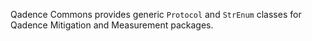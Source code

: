 Qadence Commons provides generic `Protocol` and `StrEnum` classes for Qadence Mitigation and Measurement packages.
